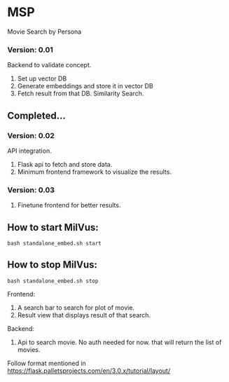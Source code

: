 # MSP
Movie Search by Persona

### Version: 0.01
Backend to validate concept.
1. Set up vector DB
2. Generate embeddings and store it in vector DB
3. Fetch result from that DB. Similarity Search.
## Completed...

### Version: 0.02
API integration.
1. Flask api to fetch and store data.
2. Minimum frontend framework to visualize the results.

### Version: 0.03
1. Finetune frontend for better results.


## How to start MilVus:
`bash standalone_embed.sh start`

## How to stop MilVus:
`bash standalone_embed.sh stop`

Frontend:
1. A search bar to search for plot of movie.
2. Result view that displays result of that search.

Backend:
1. Api to search movie. No auth needed for now. that will return the list of movies. 

Follow format mentioned in https://flask.palletsprojects.com/en/3.0.x/tutorial/layout/